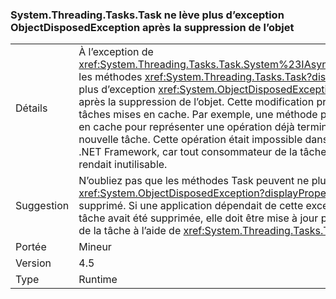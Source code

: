 ### <a name="systemthreadingtaskstask-no-longer-throw-objectdisposedexception-after-object-is-disposed"></a>System.Threading.Tasks.Task ne lève plus d’exception ObjectDisposedException après la suppression de l’objet

|   |   |
|---|---|
|Détails|À l’exception de <xref:System.Threading.Tasks.Task.System%23IAsyncResult%23AsyncWaitHandle>, les méthodes <xref:System.Threading.Tasks.Task?displayProperty=name> ne lèvent plus d’exception <xref:System.ObjectDisposedException?displayProperty=name> après la suppression de l’objet. Cette modification prend en charge l’utilisation des tâches mises en cache. Par exemple, une méthode peut retourner une tâche mise en cache pour représenter une opération déjà terminée au lieu d'allouer une nouvelle tâche. Cette opération était impossible dans les versions précédentes du .NET Framework, car tout consommateur de la tâche pouvait la supprimer, ce qui la rendait inutilisable.|
|Suggestion|N’oubliez pas que les méthodes Task peuvent ne plus lever d’exceptions <xref:System.ObjectDisposedException?displayProperty=name> quand l’objet est supprimé. Si une application dépendait de cette exception pour savoir qu’une tâche avait été supprimée, elle doit être mise à jour pour vérifier explicitement l’état de la tâche à l’aide de <xref:System.Threading.Tasks.Task.Status>.|
|Portée|Mineur|
|Version|4.5|
|Type|Runtime|

